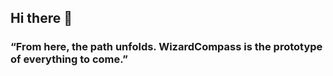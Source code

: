 ## Hi there 👋

### “From here, the path unfolds. WizardCompass is the prototype of everything to come.”
